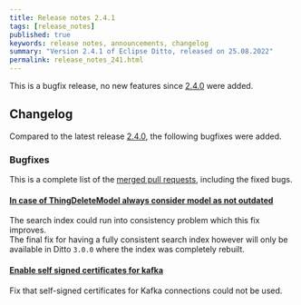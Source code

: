 ```yaml
---
title: Release notes 2.4.1
tags: [release_notes]
published: true
keywords: release notes, announcements, changelog
summary: "Version 2.4.1 of Eclipse Ditto, released on 25.08.2022"
permalink: release_notes_241.html
---
```


This is a bugfix release, no new features since [2.4.0](release_notes_240.html) were added.

## Changelog

Compared to the latest release [2.4.0](release_notes_240.html), the following bugfixes were added.

### Bugfixes

This is a complete list of the
[merged pull requests](https://github.com/eclipse/ditto/pulls?q=is%3Apr+milestone%3A2.4.1), including the fixed bugs.

#### [In case of ThingDeleteModel always consider model as not outdated](https://github.com/eclipse/ditto/pull/1368)

The search index could run into consistency problem which this fix improves.  
The final fix for having a fully consistent search index however will only be available in Ditto `3.0.0` where the 
index was completely rebuilt.

#### [Enable self signed certificates for kafka](https://github.com/eclipse/ditto/pull/1456)

Fix that self-signed certificates for Kafka connections could not be used.
